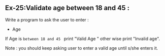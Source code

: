 ## Ex-25:Validate age between 18 and 45 :   

Write a program to ask the user to enter :  
- Age  

If Age is `between 18 and 45 ` print "Valid Age " other wise print "Invalid age".  

 Note : you should keep asking user to enter a valid age until s/she enters it.